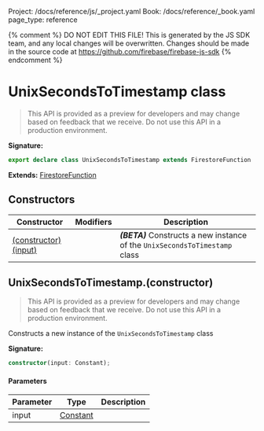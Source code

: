 Project: /docs/reference/js/_project.yaml
Book: /docs/reference/_book.yaml
page_type: reference

{% comment %}
DO NOT EDIT THIS FILE!
This is generated by the JS SDK team, and any local changes will be
overwritten. Changes should be made in the source code at
https://github.com/firebase/firebase-js-sdk
{% endcomment %}

# UnixSecondsToTimestamp class
> This API is provided as a preview for developers and may change based on feedback that we receive. Do not use this API in a production environment.
> 


<b>Signature:</b>

```typescript
export declare class UnixSecondsToTimestamp extends FirestoreFunction 
```
<b>Extends:</b> [FirestoreFunction](./firestore_.firestorefunction.md#firestorefunction_class)

## Constructors

|  Constructor | Modifiers | Description |
|  --- | --- | --- |
|  [(constructor)(input)](./firestore_.unixsecondstotimestamp.md#unixsecondstotimestampconstructor) |  | <b><i>(BETA)</i></b> Constructs a new instance of the <code>UnixSecondsToTimestamp</code> class |

## UnixSecondsToTimestamp.(constructor)

> This API is provided as a preview for developers and may change based on feedback that we receive. Do not use this API in a production environment.
> 

Constructs a new instance of the `UnixSecondsToTimestamp` class

<b>Signature:</b>

```typescript
constructor(input: Constant);
```

#### Parameters

|  Parameter | Type | Description |
|  --- | --- | --- |
|  input | [Constant](./firestore_.constant.md#constant_class) |  |


